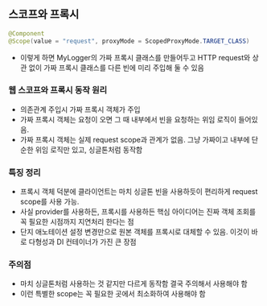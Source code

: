 ## 스코프와 프록시
```java
@Component
@Scope(value = "request", proxyMode = ScopedProxyMode.TARGET_CLASS)
```
- 이렇게 하면 MyLogger의 가짜 프록시 클래스를 만들어두고 HTTP request와 상관 없이 가짜 프록시 클래스를
다른 빈에 미리 주입해 둘 수 있음
  
### 웹 스코프와 프록시 동작 원리
- 의존관계 주입시 가짜 프록시 객체가 주입
- 가짜 프록시 객체는 요청이 오면 그 때 내부에서 빈을 요청하는 위임 로직이 들어있음.
- 가짜 프록시 객체는 실제 request scope과 관계가 없음. 그냥 가짜이고 내부에 단순한 위임 로직만 있고,
싱글톤처럼 동작함
  
### 특징 정리
- 프록시 객체 덕분에 클라이언트는 마치 싱글톤 빈을 사용하듯이 편리하게 request scope를 사용 가능.
- 사실 provider를 사용하든, 프록시를 사용하든 핵심 아이디어는 진짜 객체 조회를 꼭 필요한 시점까지
지연처리 한다는 점
- 단지 애노테이션 설정 변경만으로 원본 객체를 프록시로 대체할 수 있음. 이것이 바로 다형성과 DI 컨테이너가 가진 큰 장점

### 주의점
- 마치 싱글톤처럼 사용하는 것 같지만 다르게 동작함 결국 주의해서 사용해야 함
- 이런 특별한 scope는 꼭 필요한 곳에서 최소화하여 사용해야 함